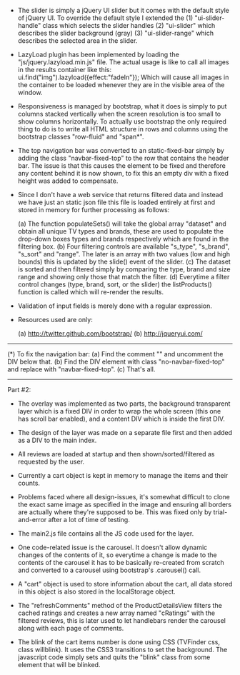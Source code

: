 - The slider is simply a jQuery UI slider but it comes with the default style of jQuery UI. To override the default style I extended the 
(1) "ui-slider-handle" class which selects the slider handles
(2) "ui-slider" which describes the slider background (gray)
(3) "ui-slider-range" which describes the selected area in the slider.

- LazyLoad plugin has been implemented by loading the "js/jquery.lazyload.min.js" file. The actual usage is like to call all images in the results container like this: ui.find("img").lazyload({effect:"fadeIn"}); Which will cause all images in the container to be loaded whenever they are in the visible area of the window.

- Responsiveness is managed by bootstrap, what it does is simply to put columns stacked vertically when the screen resolution is too small to show columns horizontally. To actually use bootstrap the only required thing to do is to write all HTML structure in rows and columns using the bootstrap classes "row-fluid" and "span*".

- The top navigation bar was converted to an static-fixed-bar simply by adding the class "navbar-fixed-top" to the row that contains the header bar. The issue is that this causes the element to be fixed and therefore any content behind it is now shown, to fix this an empty div with a fixed height was added to compensate.

- Since I don't have a web service that returns filtered data and instead we have just an static json file this file is loaded entirely at first and stored in memory for further processing as follows:

	(a) The function populateSets() will take the global array "dataset" and obtain all unique TV types and brands, these are used to populate the drop-down boxes types and brands respectively which are found in the filtering box.
	(b) Four filtering controls are available "s_type", "s_brand", "s_sort" and "range". The later is an array with two values (low and high bounds) this is updated by the slide() event of the slider.
	(c) The dataset is sorted and then filtered simply by comparing the type, brand and size range and showing only those that match the filter.
	(d) Everytime a filter control changes (type, brand, sort, or the slider) the listProducts() function is called which will re-render the results.

- Validation of input fields is merely done with a regular expression.

- Resources used are only:

	(a) http://twitter.github.com/bootstrap/
	(b) http://jqueryui.com/


--------------

(*) To fix the navigation bar:
	(a) Find the comment "<!-- Dummy DIV to replace header. -->" and uncomment the DIV below that.
	(b) Find the DIV element with class "no-navbar-fixed-top" and replace with "navbar-fixed-top".
	(c) That's all.

-------------------------------------------------------
Part #2:

- The overlay was implemented as two parts, the background transparent layer which is a fixed DIV in
order to wrap the whole screen (this one has scroll bar enabled), and a content DIV which is inside the
first DIV.

- The design of the layer was made on a separate file first and then added as a DIV to the main index.

- All reviews are loaded at startup and then shown/sorted/filtered as requested by the user.

- Currently a cart object is kept in memory to manage the items and their counts.

- Problems faced where all design-issues, it's somewhat difficult to clone the exact same image as
specified in the image and ensuring all borders are actually where they're supposed to be. This was
fixed only by trial-and-error after a lot of time of testing.

- The main2.js file contains all the JS code used for the layer.

- One code-related issue is the carousel. It doesn't allow dynamic changes of the contents of it, so 
everytime a change is made to the contents of the carousel it has to be basically re-created from
scratch and converted to a carousel using bootstrap's .carousel() call.

- A "cart" object is used to store information about the cart, all data stored in this object is also
stored in the localStorage object.

- The "refreshComments" method of the ProductDetailsView filters the cached ratings and creates a new
array named "cRatings" with the filtered reviews, this is later used to let handlebars render the
carousel along with each page of comments.

- The blink of the cart items number is done using CSS (TVFinder css, class willblink). It uses the
CSS3 transitions to set the background. The javascript code simply sets and quits the "blink" class from
some element that will be blinked.
